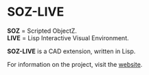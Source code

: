 # SOZ-LIVE

**SOZ** = Scripted ObjectZ.   
**LIVE** = Lisp Interactive Visual Environment.  

**SOZ-LIVE** is a CAD extension, written in Lisp.  

For information on the project, visit the [website](https://www.soz-live.com).
